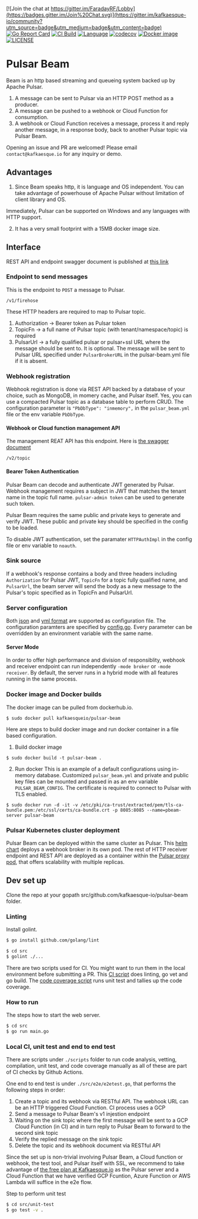 [![Join the chat at https://gitter.im/FaradayRF/Lobby](https://badges.gitter.im/Join%20Chat.svg)](https://gitter.im/kafkaesque-io/community?utm_source=badge&utm_medium=badge&utm_content=badge)
[![Go Report Card](https://goreportcard.com/badge/github.com/kafkaesque-io/pulsar-beam)](https://goreportcard.com/report/github.com/kafkaesque-io/pulsar-beam)
[![CI Build](https://github.com/kafkaesque-io/pulsar-beam/workflows/ci/badge.svg
)](https://github.com/kafkaesque-io/pulsar-beam/actions)
[![Language](https://img.shields.io/badge/Language-Go-blue.svg)](https://golang.org/)
[![codecov](https://codecov.io/gh/kafkaesque-io/pulsar-beam/branch/master/graph/badge.svg)](https://codecov.io/gh/kafkaesque-io/pulsar-beam)
[![Docker image](https://shields.beevelop.com/docker/image/image-size/kafkaesqueio/pulsar-beam/0.22.svg?style=round-square)](https://hub.docker.com/r/kafkaesqueio/pulsar-beam/)
[![LICENSE](https://img.shields.io/hexpm/l/pulsar.svg)](https://github.com/kafkaesque-io/pulsar-beam/blob/master/LICENSE)

# Pulsar Beam

Beam is an http based streaming and queueing system backed up by Apache Pulsar.

1. A message can be sent to Pulsar via an HTTP POST method as a producer.
2. A message can be pushed to a webhook or Cloud Function for consumption.
3. A webhook or Cloud Function receives a message, process it and reply another message, in a response body, back to another Pulsar topic via Pulsar Beam.

Opening an issue and PR are welcomed! Please email `contact@kafkaesque.io` for any inquiry or demo.

## Advantages
1. Since Beam speaks http, it is language and OS independent. You can take advantage of powerhouse of Apache Pulsar without limitation of client library and OS.

Immediately, Pulsar can be supported on Windows and any languages with HTTP support.

2. It has a very small footprint with a 15MB docker image size.

## Interface

REST API and endpoint swagger document is published at [this link](https://kafkaesque-io.github.io/pulsar-beam-swagger/)

### Endpoint to send messages
This is the endpoint to `POST` a message to Pulsar. 

```
/v1/firehose
```
These HTTP headers are required to map to Pulsar topic.
1. Authorization -> Bearer token as Pulsar token
2. TopicFn -> a full name of Pulsar topic (with tenant/namespace/topic) is required
3. PulsarUrl -> a fully qualified pulsar or pulsar+ssl URL where the message should be sent to. It is optional. The message will be sent to Pulsar URL specified under `PulsarBrokerURL` in the pulsar-beam.yml file if it is absent.

### Webhook registration
Webhook registration is done via REST API backed by a database of your choice, such as MongoDB, in momery cache, and Pulsar itself. Yes, you can use a compacted Pulsar topic as a database table to perform CRUD. The configuration parameter is `"PbDbType": "inmemory",` in the `pulsar_beam.yml` file or the env variable `PbDbType`.

#### Webhook or Cloud function management API
The management REAT API has this endpoint. Here is [the swagger document](https://kafkaesque-io.github.io/pulsar-beam-swagger/#/Create-or-Update-Topic)
```
/v2/topic
```

#### Bearer Token Authentication
Pulsar Beam can decode and authenticate JWT generated by Pulsar. Webhook management requires a subject in JWT that matches the tenant name in the topic full name. `pulsar-admin token` can be used to generate such token.

Pulsar Beam requires the same public and private keys to generate and verify JWT. These public and private key should be specified in the config to be loaded.

To disable JWT authentication, set the paramater `HTTPAuthImpl` in the config file or env variable to `noauth`.

### Sink source

If a webhook's response contains a body and three headers including `Authorization` for Pulsar JWT, `TopicFn` for a topic fully qualified name, and `PulsarUrl`, the beam server will send the body as a new message to the Pulsar's topic specified as in TopicFn and PulsarUrl.

### Server configuration

Both [json](./config/pulsar_beam.json) and [yml format](./config/pulsar_beam.yml) are supported as configuration file. The configuration paramters are specified by [config.go](https://github.com/kafkaesque-io/pulsar-beam/blob/master/src/util/config.go#L25). Every parameter can be overridden by an environment variable with the same name.

#### Server Mode
In order to offer high performance and division of responsiblity, webhook and receiver endpoint can run independently `-mode broker` or `-mode receiver`. By default, the server runs in a hybrid mode with all features running in the same process.


### Docker image and Docker builds
The docker image can be pulled from dockerhub.io.
```
$ sudo docker pull kafkaesqueio/pulsar-beam
```

Here are steps to build docker image and run docker container in a file based configuration.

1. Build docker image
```
$ sudo docker build -t pulsar-beam .
```

2. Run docker
This is an example of a default configurations using in-memory database. Customized `pulsar_beam.yml` and private and public key files can be mounted and passed in as an env variable `PULSAR_BEAM_CONFIG`. The certificate is required to connect to Pulsar with TLS enabled.

```
$ sudo docker run -d -it -v /etc/pki/ca-trust/extracted/pem/tls-ca-bundle.pem:/etc/ssl/certs/ca-bundle.crt -p 8085:8085 --name=pbeam-server pulsar-beam
```

### Pulsar Kubernetes cluster deployment

Pulsar Beam can be deployed within the same cluster as Pulsar. This [helm chart](https://github.com/kafkaesque-io/pulsar-helm-chart/blob/master/helm-chart-sources/pulsar/templates/beamwh-deployment.yaml) deploys a webhook broker in its own pod. The rest of HTTP receiver endpoint and REST API are deployed as a container within the [Pulsar proxy pod](https://github.com/kafkaesque-io/pulsar-helm-chart), that offers scalability with multiple replicas.


## Dev set up
Clone the repo at your gopath src/github.com/kafkaesque-io/pulsar-beam folder.

### Linting
Install golint.
```bash
$ go install github.com/golang/lint
```

```bash
$ cd src
$ golint ./...
```

There are two scripts used for CI. You might want to run them in the local environment before submitting a PR.
This [CI script](./scripts/ci.sh) does linting, go vet and go build.
The [code coverage script](./scripts/test_coverage.sh) runs unit test and tallies up the code coverage.

### How to run 
The steps how to start the web server.
```bash
$ cd src
$ go run main.go
```

### Local CI, unit test and end to end test
There are scripts under `./scripts` folder to run code analysis, vetting, compilation, unit test, and code coverage manually as all of these are part of CI checks by Github Actions.

One end to end test is under `./src/e2e/e2etest.go`, that performs the following steps in order:
1. Create a topic and its webhook via RESTful API. The webhook URL can be an HTTP triggered Cloud Function. CI process uses a GCP 
2. Send a message to Pulsar Beam's v1 injestion endpoint
3. Waiting on the sink topic where the first message will be sent to a GCP Cloud Function (in CI) and in turn reply to Pulsar Beam to forward to the second sink topic
4. Verify the replied message on the sink topic
5. Delete the topic and its webhook document via RESTful API

Since the set up is non-trivial involving Pulsar Beam, a Cloud function or webhook, the test tool, and Pulsar itself with SSL, we recommend to take advantage of [the free plan at Kafkaesque.io](https://kafkaesque.io) as the Pulsar server and a Cloud Function that we have verified GCP Fcuntion, Azure Function or AWS Lambda will suffice in the e2e flow.

 Step to perform unit test
```bash
$ cd src/unit-test
$ go test -v .
```
